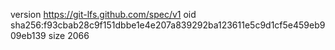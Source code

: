 version https://git-lfs.github.com/spec/v1
oid sha256:f93cbab28c9f151dbbe1e4e207a839292ba123611e5c9d1cf5e459eb909eb139
size 2066

